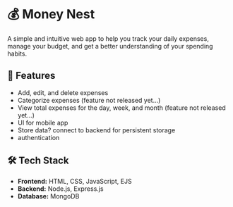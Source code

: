 # 💰 Money Nest

A simple and intuitive web app to help you track your daily expenses, manage your budget, and get a better understanding of your spending habits.

## 🚀 Features

- Add, edit, and delete expenses
- Categorize expenses (feature not released yet...)
- View total expenses for the day, week, and month (feature not released yet...)
- UI for mobile app
- Store data? connect to backend for persistent storage
- authentication

## 🛠️ Tech Stack

- **Frontend:** HTML, CSS, JavaScript, EJS
- **Backend:** Node.js, Express.js
- **Database:** MongoDB